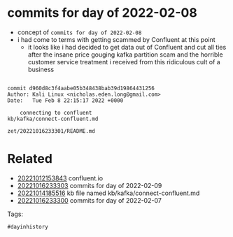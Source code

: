 # commits for day of 2022-02-08

- concept of `commits for day of 2022-02-08`
- i had come to terms with getting scammed by Confluent at this point
  - it looks like i had decided to get data out of Confluent and cut all ties after the insane price gouging kafka partition scam and the horrible customer service treatment i received from this ridiculous cult of a business

```

commit d960d8c3f4aabe05b348438bab39d19864431256
Author: Kali Linux <nicholas.eden.long@gmail.com>
Date:   Tue Feb 8 22:15:17 2022 +0000

    connecting to confluent
kb/kafka/connect-confluent.md
```

` zet/20221016233301/README.md `

# Related

- [20221012153843](/zet/20221012153843/README.md) confluent.io
- [20221016233303](/zet/20221016233303/README.md) commits for day of 2022-02-09
- [20221014185516](/zet/20221014185516/README.md) kb file named kb/kafka/connect-confluent.md
- [20221016233300](/zet/20221016233300/README.md) commits for day of 2022-02-07

Tags:

    #dayinhistory
